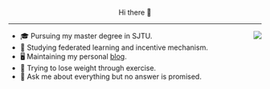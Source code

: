 <p align="center"> Hi there 👋</p>

***

<img align="right" src="https://github-readme-stats.vercel.app/api?username=ifarewell&show_icons=true&icon_color=CE1D2D&text_color=718096&bg_color=ffffff&hide_title=true" />

* 🎓 Pursuing my master degree in SJTU.
* 🌱 Studying federated learning and incentive mechanism.
* 🖥️ Maintaining my personal [blog]("https://ifarewell.xyz").
* 💪 Trying to lose weight through exercise.
* 💬 Ask me about everything but no answer is promised.
